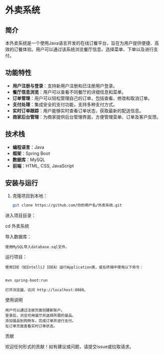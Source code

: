 # 外卖系统

## 简介

本外卖系统是一个使用Java语言开发的在线订餐平台，旨在为用户提供便捷、高效的订餐体验。用户可以通过该系统浏览餐厅信息、选择菜单、下单以及进行支付。

## 功能特性

- **用户注册与登录**：支持新用户注册和已注册用户登录。
- **餐厅信息浏览**：用户可以查看不同餐厅的详细信息和菜单。
- **订单管理**：用户可以轻松管理自己的订单，包括查看、修改和取消订单。
- **支付处理**：集成安全的支付功能，支持多种支付方式。
- **实时订单跟踪**：用户能够实时查看订单状态，获取最新的配送信息。
- **商家后台管理**：为商家提供后台管理界面，方便管理菜单、订单及客户反馈。

## 技术栈

- **编程语言**：Java
- **框架**：Spring Boot
- **数据库**：MySQL
- **前端**：HTML, CSS, JavaScript

## 安装与运行

1. 克隆项目到本地：
   ```bash
   git clone https://github.com/你的用户名/外卖系统.git
进入项目目录：


cd 外卖系统

导入数据库：

    使用MySQL导入database.sql文件。

运行项目：

    使用IDE（如IntelliJ IDEA）运行Application类，或在终端中使用以下命令：


    mvn spring-boot:run

    打开浏览器，访问 http://localhost:8080。

使用说明

    用户可以通过注册页面创建新账户。
    登录后，浏览可用餐厅并选择所需的餐品。
    添加餐品到购物车，完成订单并进行支付。
    在订单页面查看实时订单状态。

贡献

欢迎任何形式的贡献！如有建议或问题，请提交issue或拉取请求。

